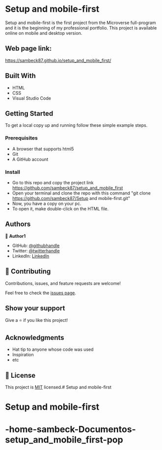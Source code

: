 # Setup and mobile-first

Setup and mobile-first is the first project from the Microverse full-program and it is the beginning of my professional portfolio. This project is available online on mobile and desktop version.

## Web page link:

https://sambeck87.github.io/setup_and_mobile_first/

## Built With

- HTML
- CSS
- Visual Studio Code


## Getting Started

To get a local copy up and running follow these simple example steps.

### Prerequisites
- A browser that supports html5
- Git 
- A GitHub account

### Install
- Go to this repo and copy the project link
        https://github.com/sambeck87/setup_and_mobile_first
- Open your terminal and clone the repo with this command "git clone https://github.com/sambeck87/Setup and mobile-first.git"
- Now, you have a copy on your pc. 
- To open it, make double-click on the HTML file.


## Authors

👤 **Author1**

- GitHub: [@githubhandle](https://github.com/sambeck87)
- Twitter: [@twitterhandle](https://twitter.com/sambeck4488)
- LinkedIn: [LinkedIn](https://www.linkedin.com/in/sandro-israel-hern%C3%A1ndez-zamora-899386a4/)

## 🤝 Contributing

Contributions, issues, and feature requests are welcome!

Feel free to check the [issues page](../../issues/).

## Show your support

Give a ⭐️ if you like this project!

## Acknowledgments

- Hat tip to anyone whose code was used
- Inspiration
- etc

## 📝 License

This project is [MIT](./LICENSE) licensed.# Setup and mobile-first
# Setup and mobile-first
# -home-sambeck-Documentos-setup_and_mobile_first-pop
